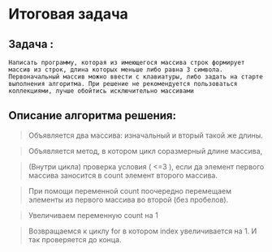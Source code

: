 # Итоговая задача
## Задача : 
    Написать программу, которая из имеющегося массива строк формирует массив из строк, длина которых меньше либо равна 3 символа. Первоначальный массив можно ввести с клавиатуры, либо задать на старте выполнения алгоритма. При решение не рекомендуется пользоваться коллекциями, лучше обойтись исключительно массивами
## Описание алгоритма решения:
> Объявляется два массива: изначальный и вторый такой же длины. 

> Объявляется метод, в котором цикл соразмерный длине массива, 

> (Внутри цикла) проверка условия ( <=3 ), если да элемент первого массива заносится в count элемент второго массива. 

> При помощи переменной count поочередно перемещаем элементы из первого массива во второй (без пробелов).

> Увеличиваем переменную count на 1

> Возвращаемся к циклу for в котором index увеличивается на 1. И так проверяется до конца.